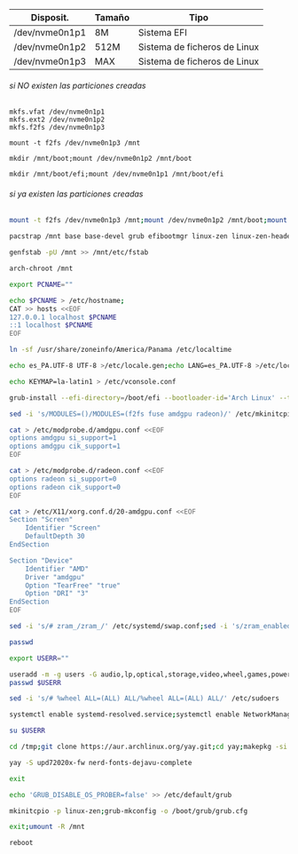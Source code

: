 |Disposit.|Tamaño|Tipo|
|---|---|---|
|/dev/nvme0n1p1|8M|Sistema EFI|
|/dev/nvme0n1p2|512M|Sistema de ficheros de Linux|
|/dev/nvme0n1p3|MAX|Sistema de ficheros de Linux|

###### si *NO existen* las particiones creadas
```
mkfs.vfat /dev/nvme0n1p1
mkfs.ext2 /dev/nvme0n1p2
mkfs.f2fs /dev/nvme0n1p3
```

```
mount -t f2fs /dev/nvme0n1p3 /mnt
```

```
mkdir /mnt/boot;mount /dev/nvme0n1p2 /mnt/boot
```

```
mkdir /mnt/boot/efi;mount /dev/nvme0n1p1 /mnt/boot/efi
```
###### si *ya existen* las particiones creadas
```bash
mount -t f2fs /dev/nvme0n1p3 /mnt;mount /dev/nvme0n1p2 /mnt/boot;mount /dev/nvme0n1p1 /mnt/boot/efi;rm -Rf /mnt/;ls -Rla /mnt/
```

```bash
pacstrap /mnt base base-devel grub efibootmgr linux-zen linux-zen-headers linux-firmware amd-ucode networkmanager f2fs-tools fuse pipewire-pulseaudio pipewire-alsa pipewire-jack pipewire bluez sudo zsh stow ntfs-3g openssh systemd-swap htop xf86-input-evdev ufw fzf ttf-dejavu ttf-font-awesome xdg-utils exa xf86-video-amdgpu vulkan-radeon libva-mesa-driver mesa-vdpau git hunspell-es_pa neovim firefox firefox-i18n-es-mx kitty flatpak virt-manager qemu vde2 ebtables dnsmasq bridge-utils openbsd-netcat dmidecode podman podman-compose yarn stylus go rust nodejs python-virtualenv gnome-control-center gdm gnome-shell gnome-power-manager gnome-menus gnome-screenshot xdg-user-dirs-gtk eog evince gvfs-google gedit gnome-tweaks gnome-color-manager gufw nautilus gnome-keyring gnome-bluetooth xorg-xwayland
```

```bash
genfstab -pU /mnt >> /mnt/etc/fstab
```

```bash
arch-chroot /mnt
```

```bash
export PCNAME=""
```

```bash
echo $PCNAME > /etc/hostname;
CAT >> hosts <<EOF
127.0.0.1 localhost $PCNAME
::1 localhost $PCNAME
EOF
```

```bash
ln -sf /usr/share/zoneinfo/America/Panama /etc/localtime
```

```bash
echo es_PA.UTF-8 UTF-8 >/etc/locale.gen;echo LANG=es_PA.UTF-8 >/etc/locale.conf;echo LANG=es_PA.UTF-8 >>/etc/environment;echo LC_TIME=C >>/etc/environment;echo LC_COLLATE=C >>/etc/environment;locale-gen
```

```bash
echo KEYMAP=la-latin1 > /etc/vconsole.conf
```

```bash
grub-install --efi-directory=/boot/efi --bootloader-id='Arch Linux' --target=x86_64-efi
```

```bash
sed -i 's/MODULES=()/MODULES=(f2fs fuse amdgpu radeon)/' /etc/mkinitcpio.conf
```

```bash
cat > /etc/modprobe.d/amdgpu.conf <<EOF
options amdgpu si_support=1
options amdgpu cik_support=1
EOF
```

```bash
cat > /etc/modprobe.d/radeon.conf <<EOF
options radeon si_support=0
options radeon cik_support=0
EOF
```

```bash
cat > /etc/X11/xorg.conf.d/20-amdgpu.conf <<EOF 
Section "Screen"
	Identifier "Screen"
	DefaultDepth 30
EndSection

Section "Device"
    Identifier "AMD"
    Driver "amdgpu"
	Option "TearFree" "true"
	Option "DRI" "3"
EndSection
EOF
```

```bash
sed -i 's/# zram_/zram_/' /etc/systemd/swap.conf;sed -i 's/zram_enabled=0/zram_enabled=1/' /etc/systemd/swap.conf
```

```bash
passwd
```

```bash
export USERR=""
```

```bash
useradd -m -g users -G audio,lp,optical,storage,video,wheel,games,power,scanner,kvm,polkitd,libvirt -s /bin/zsh $USERR
passwd $USERR
```

```bash
sed -i 's/# %wheel ALL=(ALL) ALL/%wheel ALL=(ALL) ALL/' /etc/sudoers
```

```bash
systemctl enable systemd-resolved.service;systemctl enable NetworkManager;systemctl enable bluetooth.service;systemctl enable gdm.service;systemctl enable libvirtd.service;systemctl enable ufw.service;systemctl enable systemd-swap.service;systemctl enable upower.service;
```

```bash
su $USERR
```
```bash
cd /tmp;git clone https://aur.archlinux.org/yay.git;cd yay;makepkg -si
```
```bash
yay -S upd72020x-fw nerd-fonts-dejavu-complete
```

```bash
exit
```


```bash
echo 'GRUB_DISABLE_OS_PROBER=false' >> /etc/default/grub
```


```bash
mkinitcpio -p linux-zen;grub-mkconfig -o /boot/grub/grub.cfg
```

```bash
exit;umount -R /mnt
```
```bash
reboot
```
